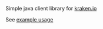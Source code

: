 Simple java client library for [kraken.io](https://kraken.io)

See [example usage](https://github.com/devinrsmith/kraken-java/blob/master/src/main/java/com/devinrsmith/kraken/KrakenIOExampleMain.java)
